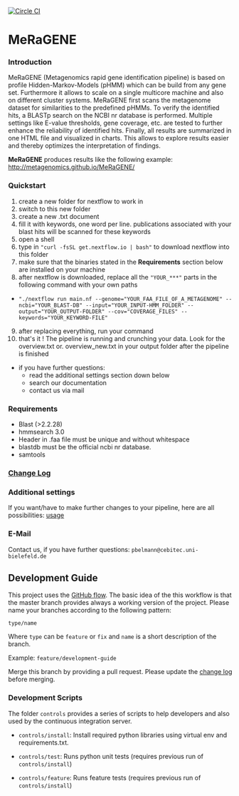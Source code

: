 [![Circle CI](https://circleci.com/gh/metagenomics/MeRaGENE/tree/master.svg?style=svg)](https://circleci.com/gh/metagenomics/MeRaGENE/tree/master)

# **MeRaGENE**

### Introduction

MeRaGENE (Metagenomics rapid gene identification pipeline) is based on profile Hidden-Markov-Models (pHMM) which can be build from any gene set. Furthermore it allows to scale on a single multicore machine and also on different cluster systems. MeRaGENE first scans the metagenome dataset for similarities to the predefined pHMMs. To verify the identified hits, a BLASTp search on the NCBI nr database is performed. Multiple settings like E-value thresholds, gene coverage, etc. are tested to further enhance the reliability of identified hits.
Finally, all results are summarized in one HTML file and visualized in charts. This allows to explore results easier and thereby optimizes the interpretation of findings.

**MeRaGENE** produces results like the following example:
http://metagenomics.github.io/MeRaGENE/

### Quickstart

1. create a new folder for nextflow to work in 
2. switch to this new folder
3. create a new .txt document
4. fill it with keywords, one word per line.
  publications associated with your blast hits will be scanned for these keywords
5. open a shell 
6. type in `"curl -fsSL get.nextflow.io | bash"` to download nextflow into this folder
7. make sure that the binaries stated in the **Requirements** section below are installed on your machine
8. after nextflow is downloaded, replace all the `"YOUR_***"` parts in the following command with your own paths 
  - `"./nextflow run main.nf --genome="YOUR_FAA_FILE_OF_A_METAGENOME" --ncbi="YOUR_BLAST-DB" --input="YOUR_INPUT-HMM_FOLDER" --output="YOUR_OUTPUT-FOLDER" --cov="COVERAGE_FILES" --keywords="YOUR_KEYWORD-FILE"`
9. after replacing everything, run your command
10. that's it ! The pipeline is running and crunching your data. Look for the overview.txt or. overview_new.txt in your output folder after the pipeline is finished
- if you have further questions:
   - read the additional settings section down below 
   - search our documentation 
   - contact us via mail

### Requirements

 - Blast (>2.2.28)
 - hmmsearch 3.0
 - Header in .faa file must be unique and without whitespace
 - blastdb must be the official ncbi nr database.
 - samtools

### [Change Log](CHANGELOG.md)

### Additional settings

 If you want/have to make further changes to your pipeline, here are all possibilities: [usage](usage.txt)
 
### E-Mail
Contact us, if you have further questions:
`pbelmann@cebitec.uni-bielefeld.de`

## Development Guide

This project uses the [GitHub flow](https://guides.github.com/introduction/flow/). The basic idea of the 
this workflow is that the master branch provides always a working version of the project.
Please name your branches according to the following pattern:

`type/name`

Where `type` can be `feature` or `fix` and `name` is a short description of the branch.

Example: `feature/development-guide`

Merge this branch by providing a pull request. Please update the [change log](CHANGELOG.md) before merging.

### Development Scripts

The folder `controls` provides a series of scripts to help developers and also
used by the continuous integration server. 

  * `controls/install`: Install required python libraries using virtual env and requirements.txt.

  * `controls/test`: Runs python unit tests (requires previous run of `controls/install`)
  
  * `controls/feature`: Runs feature tests (requires previous run of `controls/install`) 
  
